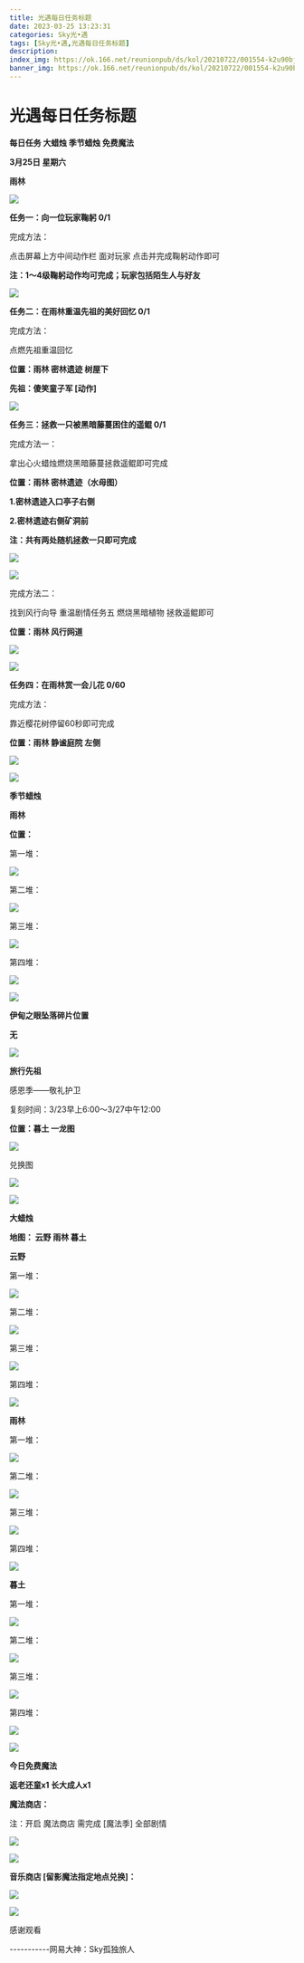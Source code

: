 ```yaml
---
title: 光遇每日任务标题
date: 2023-03-25 13:23:31
categories: Sky光•遇
tags: [Sky光•遇,光遇每日任务标题]
description: 
index_img: https://ok.166.net/reunionpub/ds/kol/20210722/001554-k2u90bj7ay.png?imageView&thumbnail=600x0&type=jpg
banner_img: https://ok.166.net/reunionpub/ds/kol/20210722/001554-k2u90bj7ay.png?imageView&thumbnail=600x0&type=jpg
---
```

# 光遇每日任务标题
**每日任务 大蜡烛 季节蜡烛 免费魔法**

 **3月25日 星期六**

 **雨林**

![](https://img.166.net/reunionpub/ds/kol/20230325/001549-dcihp3og6w.jpg)

 **任务一：向一位玩家鞠躬 0/1**

完成方法：

点击屏幕上方中间动作栏 面对玩家 点击并完成鞠躬动作即可

 **注：1～4级鞠躬动作均可完成；玩家包括陌生人与好友**

![](https://img.166.net/reunionpub/ds/kol/20230325/000113-3ikgnv1t7a.jpg)

 **任务二：在雨林重温先祖的美好回忆 0/1**

完成方法：

点燃先祖重温回忆

 **位置：雨林 密林遗迹  树屋下**

 **先祖：傻笑童子军 [动作]**

![](https://img.166.net/reunionpub/ds/kol/20230325/000248-2560sks8w4.jpeg)

 **任务三：拯救一只被黑暗藤蔓困住的遥鲲 0/1**

完成方法一：

拿出心火蜡烛燃烧黑暗藤蔓拯救遥鲲即可完成

 **位置：雨林 密林遗迹（水母图）**

 **1.密林遗迹入口亭子右侧**

 **2.密林遗迹右侧矿洞前**

 **注：共有两处随机拯救一只即可完成**

![](https://img.166.net/reunionpub/ds/kol/20230325/000322-jqacnzs94b.jpeg)

![](https://img.166.net/reunionpub/ds/kol/20230325/000331-1lma2o5gsq.jpeg)

完成方法二：

找到风行向导 重温剧情任务五 燃烧黑暗植物 拯救遥鲲即可

 **位置：雨林 风行网道**

![](https://img.166.net/reunionpub/ds/kol/20230325/000341-n5aum8sk4e.jpeg)

![](https://img.166.net/reunionpub/ds/kol/20230325/000351-17mijcs3do.jpeg)

 **任务四：在雨林赏一会儿花 0/60**

完成方法：

靠近樱花树停留60秒即可完成

 **位置：雨林 静谧庭院 左侧**

![](https://img.166.net/reunionpub/ds/kol/20230325/000417-ipgsvehn2l.jpeg)

![](https://img.166.net/reunionpub/ds/kol/20221018/100256-wzutnocka0.png)

 **季节蜡烛**

 **雨林**

 **位置：**

第一堆：

![](https://img.166.net/reunionpub/ds/kol/20230324/233844-z8c9pylva5.jpeg)

第二堆：

![](https://img.166.net/reunionpub/ds/kol/20230324/233856-cey46i50ar.jpeg)

第三堆：

![](https://img.166.net/reunionpub/ds/kol/20230324/233906-7oskadtj0z.jpeg)

第四堆：

![](https://img.166.net/reunionpub/ds/kol/20230324/233917-y57nlz1sa0.jpeg)

![](https://img.166.net/reunionpub/ds/kol/20221130/005912-5mvshq9nf3.png)

 **伊甸之眼坠落碎片位置**

 **无**

![](https://img.166.net/reunionpub/ds/kol/20230313/005012-cdpy0kr1uq.png)

 **旅行先祖**

感恩季——敬礼护卫

复刻时间：3/23早上6:00～3/27中午12:00

 **位置：暮土 一龙图**

![](https://img.166.net/reunionpub/ds/kol/20230323/103010-y6wrjqim3c.jpeg)

兑换图

![](https://img.166.net/reunionpub/ds/kol/20230323/112137-af6d5eongt.jpg)

![](https://img.166.net/reunionpub/ds/kol/20230313/005012-cdpy0kr1uq.png)

 **大蜡烛**

 **地图： 云野 雨林 暮土**

 **云野**

第一堆：

![](https://img.166.net/reunionpub/ds/kol/20230324/234001-zr35vi8yna.jpeg)

第二堆：

![](https://img.166.net/reunionpub/ds/kol/20230324/234051-qcts5val4w.jpeg)

第三堆：

![](https://img.166.net/reunionpub/ds/kol/20230324/234059-ipuys42hns.jpeg)

第四堆：

![](https://img.166.net/reunionpub/ds/kol/20230324/234107-ts1bek2v08.jpeg)

 **雨林**

第一堆：

![](https://img.166.net/reunionpub/ds/kol/20230325/001215-f2whc6zplg.jpeg)

第二堆：

![](https://img.166.net/reunionpub/ds/kol/20230325/001227-tvp2scqw93.jpeg)

第三堆：

![](https://img.166.net/reunionpub/ds/kol/20230325/001235-8eq2i4vfpb.jpeg)

第四堆：

![](https://img.166.net/reunionpub/ds/kol/20230325/001244-nci4zd0oru.jpeg)

 **暮土**

第一堆：

![](https://img.166.net/reunionpub/ds/kol/20230324/234224-nylqopw3ev.jpeg)

第二堆：

![](https://img.166.net/reunionpub/ds/kol/20230324/234234-wie5gszdka.jpeg)

第三堆：

![](https://img.166.net/reunionpub/ds/kol/20230324/234241-z3ytjrau6k.jpeg)

第四堆：

![](https://img.166.net/reunionpub/ds/kol/20230324/234250-tqm9slbj2r.jpeg)

![](https://img.166.net/reunionpub/ds/kol/20221018/100256-wzutnocka0.png)

 **今日免费魔法**

 **返老还童x1 长大成人x1**

 **魔法商店：**

注：开启 魔法商店 需完成 [魔法季] 全部剧情

![](https://img.166.net/reunionpub/ds/kol/20221018/100559-oibznvdtus.png)

![](https://img.166.net/reunionpub/ds/kol/20230324/234319-wsf67e3dk1.jpeg)

 **音乐商店 [留影魔法指定地点兑换]：**

![](https://img.166.net/reunionpub/ds/kol/20230324/234336-r0vf7h8lj4.jpeg)

 **![](https://img.166.net/reunionpub/ds/kol/20221018/100256-wzutnocka0.png)**

感谢观看

\-----------网易大神：Sky孤独旅人


